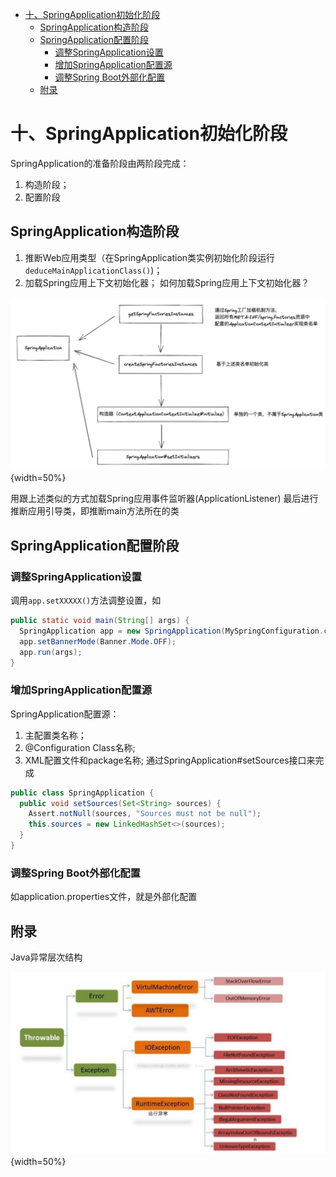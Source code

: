 <!-- START doctoc generated TOC please keep comment here to allow auto update -->
<!-- DON'T EDIT THIS SECTION, INSTEAD RE-RUN doctoc TO UPDATE -->

- [十、SpringApplication初始化阶段](#%E5%8D%81springapplication%E5%88%9D%E5%A7%8B%E5%8C%96%E9%98%B6%E6%AE%B5)
  - [SpringApplication构造阶段](#springapplication%E6%9E%84%E9%80%A0%E9%98%B6%E6%AE%B5)
  - [SpringApplication配置阶段](#springapplication%E9%85%8D%E7%BD%AE%E9%98%B6%E6%AE%B5)
    - [调整SpringApplication设置](#%E8%B0%83%E6%95%B4springapplication%E8%AE%BE%E7%BD%AE)
    - [增加SpringApplication配置源](#%E5%A2%9E%E5%8A%A0springapplication%E9%85%8D%E7%BD%AE%E6%BA%90)
    - [调整Spring Boot外部化配置](#%E8%B0%83%E6%95%B4spring-boot%E5%A4%96%E9%83%A8%E5%8C%96%E9%85%8D%E7%BD%AE)
  - [附录](#%E9%99%84%E5%BD%95)

<!-- END doctoc generated TOC please keep comment here to allow auto update -->

# 十、SpringApplication初始化阶段
SpringApplication的准备阶段由两阶段完成：
1. 构造阶段；
2. 配置阶段

## SpringApplication构造阶段
1. 推断Web应用类型（在SpringApplication类实例初始化阶段运行`deduceMainApplicationClass()`)；
2. 加载Spring应用上下文初始化器；
如何加载Spring应用上下文初始化器？

![SpringApplication构造阶段](./images/image-20221206185502805.png){width=50%}

用跟上述类似的方式加载Spring应用事件监听器(ApplicationListener)
最后进行推断应用引导类，即推断main方法所在的类

## SpringApplication配置阶段
### 调整SpringApplication设置
调用`app.setXXXXX()`方法调整设置，如
```Java
public static void main(String[] args) {
  SpringApplication app = new SpringApplication(MySpringConfiguration.class);
  app.setBannerMode(Banner.Mode.OFF);
  app.run(args);
}
```

### 增加SpringApplication配置源
SpringApplication配置源：
1. 主配置类名称；
2. @Configuration Class名称;
3. XML配置文件和package名称;
通过SpringApplication#setSources接口来完成
```Java
public class SpringApplication {
  public void setSources(Set<String> sources) {
    Assert.notNull(sources, "Sources must not be null");
    this.sources = new LinkedHashSet<>(sources);
  }
}
```

###  调整Spring Boot外部化配置
如application.properties文件，就是外部化配置

## 附录
Java异常层次结构

![Java异常层次结构](./images/Pasted%20image%2020221118010451.png){width=50%}
